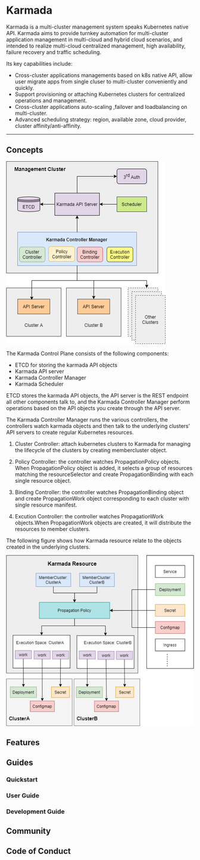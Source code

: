 # Karmada

Karmada is a multi-cluster management system speaks Kubernetes native API. 
Karmada aims to provide turnkey automation for multi-cluster application management in multi-cloud and hybrid cloud scenarios, and intended to realize multi-cloud centralized management, high availability, failure recovery and traffic scheduling.

Its key capabilities include:

- Cross-cluster applications managements based on k8s native API, allow user migrate apps from single cluser to multi-cluster conveniently and quickly.
- Support provisioning or attaching Kubernetes clusters for centralized operations and management.
- Cross-cluster applications auto-scaling ,failover and loadbalancing on multi-cluster.
- Advanced scheduling strategy: region, available zone, cloud provider, cluster affinity/anti-affinity.

----

## Concepts

![Architecture](docs/images/architecture.png)

The Karmada Control Plane consists of the following components:

- ETCD for storing the karmada API objects
- Karmada API server
- Karmada Controller Manager
- Karmada Scheduler

ETCD stores the karmada API objects, the API server is the REST endpoint all other components talk to, and the Karmada Controller Manager perform operations based on the API objects you create through the API server.

The Karmada Controller Manager runs the various controllers,  the controllers watch karmada objects and then talk to the underlying clusters’ API servers to create regular Kubernetes resources.

1. Cluster Controller: attach kubernetes clusters to Karmada for managing the lifecycle of the clusters by creating membercluster object.

2. Policy Controller: the controller watches PropagationPolicy objects. When PropagationPolicy object is added, it selects a group of resources matching the resourceSelector and create PropagationBinding with each single resource object.
3. Binding Controller: the controller watches PropagationBinding object and create PropagationWork object corresponding to each cluster with single resource manifest.
4. Excution Controller: the controller watches PropagationWork objects.When PropagationWork objects are created, it will distribute the resources to member clusters.

The following figure shows how Karmada resource relate to the objects created in the underlying clusters.

![karmada-resource-relation](docs/images/karmada-resource-relation.png)

## Features





## Guides

### Quickstart



### User Guide



### Development Guide



## Community



## Code of Conduct
